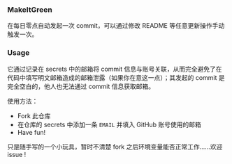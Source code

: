 ### MakeItGreen

在每日零点自动发起一次 commit，可以通过修改 README 等任意更新操作手动触发一次。

### Usage

它通过记录在 secrets 中的邮箱将 commit 信息与账号关联，从而完全避免了在代码中填写明文邮箱造成的邮箱泄露（如果你在意这一点）；其发起的 commit 是完全空白的，他人也无法通过 commit 信息获取邮箱。

使用方法：

- Fork 此仓库
- 在仓库的 secrets 中添加一条 `EMAIL` 并填入 GitHub 账号使用的邮箱
- Have fun!

只是随手写的一个小玩具，暂时不清楚 fork 之后环境变量能否正常工作……欢迎 issue !
